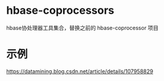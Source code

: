 # hbase-coprocessors
hbase协处理器工具集合，替换之前的 hbase-coprocessor 项目


# 示例
https://datamining.blog.csdn.net/article/details/107958829
